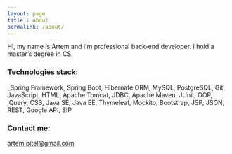 ```yaml
---
layout: page
title : About
permalink: /about/
---
```



Hi, my name is Artem and i'm professional back-end developer. 
I hold a master’s degree in CS.

### Technologies stack:

_Spring Framework, Spring Boot, Hibernate ORM, MySQL, PostgreSQL, Git, JavaScript, 
HTML, Apache Tomcat, JDBC, Apache Maven, JUnit, OOP, jQuery, CSS, Java SE, Java EE, 
Thymeleaf, Mockito, Bootstrap, JSP, JSON, REST, Google API, SIP

### Contact me: 
[artem.pitel@gmail.com](mailto:artem.pitel@gmail.com)


